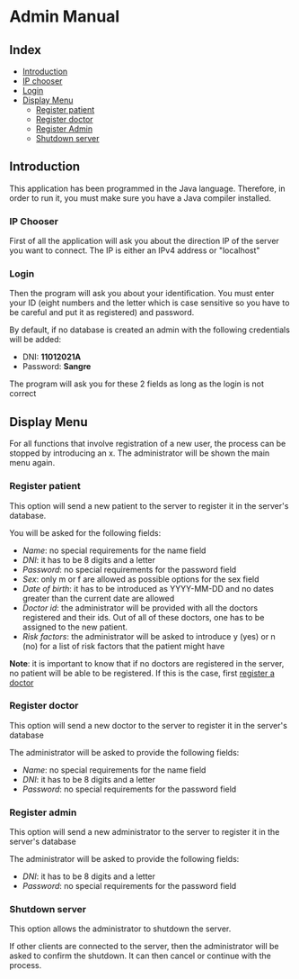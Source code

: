 # Admin Manual

## Index
+ [Introduction](#introduction)
+ [IP chooser](#ip-chooser)
+ [Login](#login)
+ [Display Menu](#display-menu)	
	+ [Register patient](#register-patient)
	+ [Register doctor](#register-doctor)
	+ [Register Admin](#register-admin)
	+ [Shutdown server](#shutdown-server)



## Introduction 

This application has been programmed in the Java language. Therefore, in order to run it, you must make sure you have a Java compiler installed.

### IP Chooser
First of all the application will ask you about the direction IP of the server you want to connect.
The IP is either an IPv4 address or "localhost"

### Login 
Then the program will ask you about your identification. You must enter your ID (eight numbers and the letter which is case sensitive so you have to be careful and put it as registered) and password.

By default, if no database is created an admin with the following credentials will be added:
* DNI: **11012021A**
* Password: **Sangre**

The program will ask you for these 2 fields as long as the login is not correct

## Display Menu
For all functions that involve registration of a new user, the process can be stopped
by introducing an x. The administrator will be shown the main menu again.

### Register patient
This option will send a new patient to the server to register it in the server's database.

You will be asked for the following fields: 
* *Name*: no special requirements for the name field
* *DNI*: it has to be 8 digits and a letter
* *Password*: no special requirements for the password field
* *Sex*: only m or f are allowed as possible options for the sex field
* *Date of birth*: it has to be introduced as YYYY-MM-DD and no dates greater than the current date are allowed
* *Doctor id*: the administrator will be provided with all the doctors registered and their ids. Out of all of these doctors, 
one has to be assigned to the new patient.
* *Risk factors*: the administrator will be asked to introduce y (yes) or n (no)
for a list of risk factors that the patient might have

**Note**: it is important to know that if no doctors are registered in the server, no patient 
will be able to be registered. If this is the case, first [register a doctor](#register-doctor)

### Register doctor
This option will send a new doctor to the server to register it in the server's database

The administrator will be asked to provide the following fields: 
* *Name*: no special requirements for the name field
* *DNI*: it has to be 8 digits and a letter
* *Password*: no special requirements for the password field

### Register admin
This option will send a new administrator to the server to register it in the server's database

The administrator will be asked to provide the following fields: 
* *DNI*: it has to be 8 digits and a letter
* *Password*: no special requirements for the password field

### Shutdown server
This option allows the administrator to shutdown the server.

If other clients are connected to the server, then the administrator will be asked
to confirm the shutdown. It can then cancel or continue with the process. 
